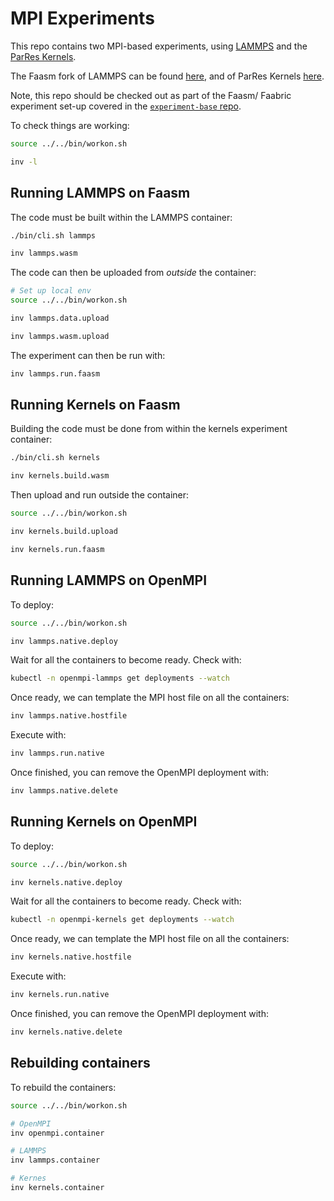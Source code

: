 # MPI Experiments

This repo contains two MPI-based experiments, using
[LAMMPS](https://lammps.sandia.gov/) and the
[ParRes Kernels](https://github.com/ParRes/Kernels).

The Faasm fork of LAMMPS can be found [here](https://github.com/faasm/lammps),
and of ParRes Kernels [here](https://github.com/faasm/Kernels).

Note, this repo should be checked out as part of the Faasm/ Faabric experiment
set-up covered in the [`experiment-base`
repo](https://github.com/faasm/experiment-base).

To check things are working:

```bash
source ../../bin/workon.sh

inv -l
```

## Running LAMMPS on Faasm

The code must be built within the LAMMPS container:

```bash
./bin/cli.sh lammps

inv lammps.wasm
```

The code can then be uploaded from _outside_ the container:

```bash
# Set up local env
source ../../bin/workon.sh

inv lammps.data.upload

inv lammps.wasm.upload
```

The experiment can then be run with:

```bash
inv lammps.run.faasm
```

## Running Kernels on Faasm

Building the code must be done from within the kernels experiment container:

```bash
./bin/cli.sh kernels

inv kernels.build.wasm
```

Then upload and run outside the container:

```bash
source ../../bin/workon.sh

inv kernels.build.upload

inv kernels.run.faasm
```

## Running LAMMPS on OpenMPI

To deploy:

```bash
source ../../bin/workon.sh

inv lammps.native.deploy
```

Wait for all the containers to become ready. Check with:

```bash
kubectl -n openmpi-lammps get deployments --watch
```

Once ready, we can template the MPI host file on all the containers:

```bash
inv lammps.native.hostfile
```

Execute with:

```bash
inv lammps.run.native
```

Once finished, you can remove the OpenMPI deployment with:

```bash
inv lammps.native.delete
```

## Running Kernels on OpenMPI

To deploy:

```bash
source ../../bin/workon.sh

inv kernels.native.deploy
```

Wait for all the containers to become ready. Check with:

```bash
kubectl -n openmpi-kernels get deployments --watch
```

Once ready, we can template the MPI host file on all the containers:

```bash
inv kernels.native.hostfile
```

Execute with:

```bash
inv kernels.run.native
```

Once finished, you can remove the OpenMPI deployment with:

```bash
inv kernels.native.delete
```

## Rebuilding containers

To rebuild the containers:

```bash
source ../../bin/workon.sh

# OpenMPI
inv openmpi.container

# LAMMPS
inv lammps.container

# Kernes
inv kernels.container
```

